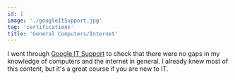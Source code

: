 ```yaml
---
id: 1
image: './googleItSupport.jpg'
tag: 'certifications'
title: 'General Computers/Internet'
---
```


I went through [Google IT Support](https://www.coursera.org/professional-certificates/google-it-support) to check that there were no gaps in my knowledge of computers and the internet in general. I already knew most of this content, but it's a great course if you are new to IT.
